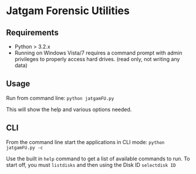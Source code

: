 # Jatgam Forensic Utilities

## Requirements

* Python > 3.2.x
* Running on Windows Vista/7 requires a command prompt with admin privileges to
properly access hard drives. (read only, not writing any data)

## Usage

Run from command line: `python jatgamFU.py`

This will show the help and various options needed.

## CLI

From the command line start the applications in CLI mode: `python jatgamFU.py -c`

Use the built in `help` command to get a list of available commands to run.
To start off, you must `listdisks` and then using the Disk ID `selectdisk ID` 